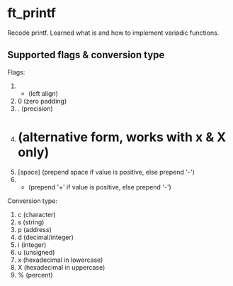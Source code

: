 # ft_printf

Recode printf. Learned what is and how to implement variadic functions.

## Supported flags & conversion type

Flags:

1. - (left align)
2. 0 (zero padding)
3. . (precision)
4. # (alternative form, works with x & X only)
5. [space] (prepend space if value is positive, else prepend '-')
6. + (prepend '+' if value is positive, else prepend '-')

Conversion type:

1. c (character)
2. s (string)
3. p (address)
4. d (decimal/integer)
5. i (integer)
6. u (unsigned)
7. x (hexadecimal in lowercase)
8. X (hexadecimal in uppercase)
9. % (percent) 
